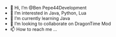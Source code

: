 - 👋 Hi, I’m @Ben Pepe44Development
- 👀 I’m interested in Java, Python, Lua
- 🌱 I’m currently learning Java
- 💞️ I’m looking to collaborate on DragonTime Mod
- 📫 How to reach me ...

<!---
BenPepe44dev/BenPepe44dev is a ✨ special ✨ repository because its `README.md` (this file) appears on your GitHub profile.
You can click the Preview link to take a look at your changes.
--->
